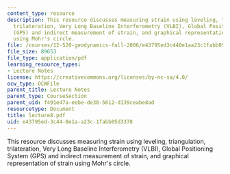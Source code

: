 ```yaml
---
content_type: resource
description: This resource discusses measuring strain using leveling, triangulation,
  trilateration, Very Long Baseline Interferometry (VLBI), Global Positioning System
  (GPS) and indirect measurement of strain, and graphical representation of strain
  using Mohr's circle.
file: /courses/12-520-geodynamics-fall-2006/e43795ed3c440e1aa23c1fabb05d3378_lecture8.pdf
file_size: 89653
file_type: application/pdf
learning_resource_types:
- Lecture Notes
license: https://creativecommons.org/licenses/by-nc-sa/4.0/
ocw_type: OCWFile
parent_title: Lecture Notes
parent_type: CourseSection
parent_uid: f491e47a-eebe-de30-5612-d139ceabe8ad
resourcetype: Document
title: lecture8.pdf
uid: e43795ed-3c44-0e1a-a23c-1fabb05d3378
---
```

This resource discusses measuring strain using leveling, triangulation, trilateration, Very Long Baseline Interferometry (VLBI), Global Positioning System (GPS) and indirect measurement of strain, and graphical representation of strain using Mohr's circle.